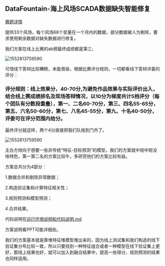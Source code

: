 ## DataFountain-海上风场SCADA数据缺失智能修复

[赛题详情](https://www.datafountain.cn/competitions/333/details/rule)

提供33个风场，每个风场68个变量在一个月内的数据，部分数据被人为剔除，要求使用剩余数据对缺失数据进行修复。

我们方案在线上比赛的ab榜最终成绩都是第三;

![1552813759590](https://github.com/cheungwoonming/DF-SCADA-data-restoration/tree/master/pic/1554875229(1).jpg)



可惜线下答辩比较糟糕，未能晋级，根据比赛评分规则，一切都看线下答辩评委的评分：

### 评分规则：线上效果分，40-70分,为避免作品效果与实际评价出入，结合线上赛成绩排名及现场答辩情况，以10分为梯度共计5档评分（每个团队有分数段重叠），第一、二名60-70分，第三、四名55-65分，第五、六名50-60分，第七、八名45-55分，第九、十名40-50分，评委可在评分范围内给分。



最终评分就这样，两个4分直接把我们队拖到门外了。

![1552813759590](https://github.com/cheungwoonming/DF-SCADA-data-restoration/tree/master/pic/e23f412f11936d61da01ee550eaeafc.png)

主办方倾向于想要一些非传统“特征-目标预测”的模型，我们的方案就中规中矩没啥特色，第一第二名的方案比较牛，多研究他们的方案比较有益。



方案总共分为4部分：

1.数据合并和剔除异常数据；

2.构造验证集和计算特征相关性；

3.规则预测和模型预测；

4.合并结果。

代码说明在[运行环境说明和代码说明.md](./运行环境说明和代码说明.md)

方案说明看PPT可能详细些。

我们的方案基本就是靠堆特征堆模型堆出来的，因为线上测试集和我们构造的线下验证集分布比较一致，所以只要找到一种特征组合或者一种模型在线下验证集上更好，那线上结果也好，就可以加入到融合结果中，提高一些得分，规则预测的结果也同样适用。